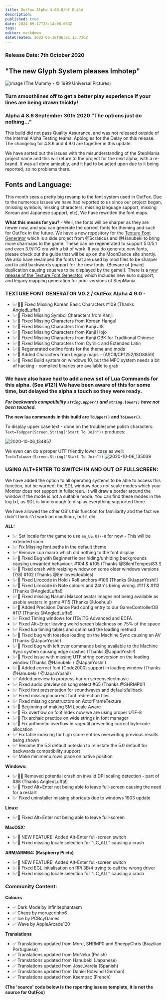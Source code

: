 ```yaml
---
title: OutFox Alpha 4.09.0/hf Build
description: 
published: true
date: 2024-09-17T23:14:08.063Z
tags: 
editor: markdown
dateCreated: 2023-05-16T06:21:13.730Z
---
```


### Release Date: 7th October 2020

## "The new Glyph System pleases Imhotep" 
![image](https://user-images.githubusercontent.com/11047768/95269603-aa638280-0831-11eb-9c6d-1b207a85c95b.png)
(The Mummy - © 1999 Universal Pictures)

### Turn smoothlines off to get a better play experience if your lines are being drawn thickly!

### Alpha 4.8.6 September 30th 2020 "The options just do nothing..."
This build did not pass Quality Assurance, and was not released outside of the internal Alpha Testing teams. Apologies for the Delay on this release. The changelog for 4.8.6 and 4.9.0 are together in this update.

We have sorted out the issues with the misunderstanding of the StepMania project name and this will return to the project for the next alpha, with a re-brand. It was all done amicably, and it had to be acted upon due to it being reported, so no problems there.

## Fonts and Language:
This month sees a pretty big revamp to the font system used in OutFox. Due to the numerous issues we have had reported to us since our project began, (missing symbols, missing characters, missing language support, missing Korean and Japanese support, etc), We have rewritten the font maps.

**What this means for you?** - Well, the fonts will be sharper as they are newer now, and you can generate the correct fonts for theming and such for OutFox in the future.  We have a new repository for the [Texture Font Generator](https://github.com/TeamRizu/Texture-Font-Generator-2020-Squirrel) which is a side project from @Scraticus and @Hanubeki to bring more charmaps to the game. These can be regenerated to support 5.0/5.1 and even 3.9/ITG era with a bit of work. If you do generate new fonts, please check out the guide that will be up on the MoonDance site shortly. We also have revamped the fonts that are used by mod files to be sharper and to add backwards support for the new fonts. (Beware of [main] duplication causing squares to be displayed by the game!). There is a [new release of the Texture Font Generator](https://github.com/TeamRizu/Texture-Font-Generator-2020-Squirrel/releases/tag/buildv0.2), which includes new euro support, and legacy mapping generation for prior versions of StepMania.

### TEXTURE FONT GENERATOR V0.2 / OutFox Alpha 4.9.0 - 
- ❕✅🐲📝 Fixed Missing Korean Basic Characters #109 (Thanks AngledLuffa!)
- ❕✅🐲 Fixed Missing Symbol Characters from Kanji
- ❕✅🐲 Fixed Missing Characters from Korean Hangul
- ❕✅🐲 Fixed Missing Characters from Kanji JIS
- ❕✅🐲 Fixed Missing Characters from Kanji Hojo
- ❕✅🐲 Fixed Missing Characters from Kanji GBK for Traditional Chinese
- ❕✅🐲 Fixed Missing Characters from Cyrillic and Extended Latin
- ❕✅🐲 Regenerated outline fonts for the theme and mods
- ❕✅🐲 Added Characters from Legacy maps - (ASCII/CP1252/ISO8859)
- ❕✅🐲 Fixed Build system on windows 10, but the MFC system needs a bit of hacking - compiled binaries are available to grab

### We have also have had to add a new set of Lua Commands for this alpha. (See #121) We have been aware of this for some time, but delayed the alpha a touch so they were ready. 

_**For backwards compatibility `string.upper()` and `string.lower()` have not been touched.**_

**The new lua commands in this build are `ToUpper()` and `ToLower()`.**

To display upper case text - done on the troublesome polish characters:
`Text=ToUpper(Screen.String("Start To Join"))` produces:

![2020-10-06_134857](https://user-images.githubusercontent.com/11047768/95259274-d88b9700-081e-11eb-83d2-04c3c6c387ec.jpg)

We even can do a proper UTF friendly lower case as well:
`Text=ToLower(Screen.String("Start To Join"))` 
![2020-10-06_135039](https://user-images.githubusercontent.com/11047768/95259381-ffe26400-081e-11eb-8272-3e18e708efac.jpg)

### USING ALT+ENTER TO SWITCH IN AND OUT OF FULLSCREEN:
We have added the option to all operating systems to be able to access this function, but be warned: the SDL window does _not_ scale modes which your Monitor does not support in fullscreen. It will draw a border around the window if the mode is not a suitable mode. You can find these modes in the log.txt, as SDL is kind enough to display everything supported there.

We have allowed the other OS's this function for familiarity and the fact we didn't think it'd work on mac/linux, but it did.

**ALL:**
- ❕✅ Set locale for the game to use `en_US.UTF-8` for now - This will be extended soon
- ❕✅ Fix Missing font paths in the default theme
- ❕✅ Remove Lua macro which did nothing to the font display
- ❕✅📝 Fixed Bug with BeginnerHelper hiding/unhiding backgrounds causing unwanted behaviour. #104 & #105 (Thanks @SilentTempest83 !)
- ❕✅📝 Fixed crash with resizing window on some older windows versions (7/8) #102 (Thanks @Emilovesdoubles)
- ❕✅📝 Fixed Lirocode in Hold / Roll anchors #106 (Thanks @JapanYoshi!)
- ❕✅📝 Fixed Lirocode in Note colours and 24th's being wrong. #111 & #112 (Thanks @AngledLuffa!)
- ❕✅📝 Fixed missing Narumi Mascot avatar images not being available as usable avatars in game #115 (Thanks @Joehuu!)
- ❕✅📝 Added Precision Dance Pad config entry to our GameControllerDB #117 (Thanks @AngledLuffa!)
- ❕✅ Fixed Timing windows for ITG/ITG Advanced and ECFA
- ❕✅ Fixed Alt+Enter leaving weird screen blackness on 75% of the space
- ❕✅ Fixed lua timing tables and optimised the loading method
- ❕✅📝 Fixed bug with toasties loading on the Machine Sync causing an AV (Thanks @JapanYoshi!)
- ❕✅📝 Fixed bug with left over commands being available to the Machine Sync system causing edge crashes (Thanks @JapanYoshi!)
- ❕✅📝 Fixed issue with missing UTF string conversion on the loading window (Thanks @Hanubeki / @JapanYoshi!)
- ❕✅📝 Added correct font (Code2000) support in loading window (Thanks @Hanubeki / @JapanYoshi!)
- ❕✅ Added preview to progress bar on screenselectmusic
- ❕✅ Fixed audio preview on song select #65  (Thanks @SHRMP0!)
- ❕✅ Fixed font presentation for soundwaves and default/fallback
- ❕✅ Fixed missing/incorrect font redirection files
- ❕✅ Fixed missing constructors on ActorFrameTexture
- ❕✅🐲 Beginning of making SM Locale Aware
- ❕✅🐲 Fix overflow on font index now we are using proper UTF-8
- ❕✅🐲 Fix archaic practice on wide strings in font manager
- ❕✅🐲 Fix arithmetic overflow in rageutil preventing correct bytecode allocation
- ❕✅ Fix table indexing for high score entries overwriting previous results being shown
- ❕✅ Rename the 5.3 default noteskin to reinstate the 5.0 default for backwards compatibility support
- ❕✅ Make minimenu rows place on native position

**Windows:**
- ❕✅🐲📝 Removed potential crash on invalid DPI scaling detection - part of #88 (Thanks AngledLuffa!)
- ❕✅🐲 Fixed Alt+Enter not being able to leave full-screen causing the need for a restart
- ❕✅ Fixed uninstaller missing shortcuts due to windows 1903 update

**Linux:**
- ❕✅🐲 Fixed Alt+Enter not being able to leave full-screen

**MacOSX:**
- ❕✅🐲 NEW FEATURE: Added Alt-Enter full-screen switch
- ❕✅🐲 Fixed missing locale selection for "LC_ALL" causing a crash

**ARM/ARM64: (Raspberry Pi etc)**
- ❕✅🐲 NEW FEATURE: Added Alt-Enter full-screen switch
- ❕✅🐲 Fixed EGL initialisation on RPi 3B/4 trying to call the wrong driver
- ❕✅🐲 Fixed missing locale selection for "LC_ALL" causing a crash

### Community Content:
**Colours**
- ✅ Dark Mode by infinitephantasm
- ✅ Chaos by moruzerinho6
- ✅ Ice by PCBoyGames
- ✅ Wave by AppleArcade120

**Translations**
- ✅ Translations updated from Moru, SHRMP0 and SheepyChris  (Brazilian Portuguese)
- ✅ Translations updated from MoNeko (Polish) 
- ✅ Translations updated from Hanubeki (Japanese)
- ✅ Translations updated from Jose_Varela (Spanish)
- ✅ Translations updated from Daniel Rotwind (German)
- ✅ Translations updated from Ksempac (French)

**(The 'source' code below is the reporting issues template, it is not the source for OutFox)**